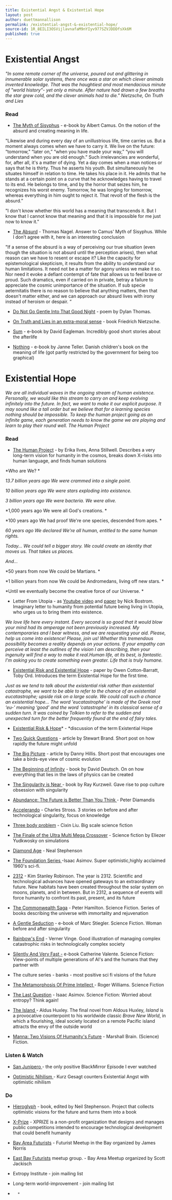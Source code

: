 ```yaml
---
title: Existential Angst & Existential Hope
layout: post
author: duettmannallison
permalink: /existential-angst-&-existential-hope/
source-id: 1R_8EILI3OSVijlavnafaM9nYIyv977SZVJDDDfsXk6M
published: true
---
```

# Existential Angst

*"In some remote corner of the universe, poured out and glittering in innumerable solar systems, there once was a star on which clever animals invented knowledge. That was the haughtiest and most mendacious minute of "world history"- yet only a minute. After nature had drawn a few breaths the star grew cold, and the clever animals had to die." Nietzsche, On Truth and Lies*

### Read

* [The Myth of Sisyphus](https://ia801909.us.archive.org/15/items/AlbertCamusTheMythOfSisyphus/Albert%20Camus%20-%20The%20Myth%20Of%20Sisyphus.pdf) - e-book by Albert Camus. On the notion of the absurd and creating meaning in life. 

"Likewise and during every day of an unillustrious life, time carries us. But a moment always comes when we have to carry it. We live on the future: “tomorrow," “later on,” “when you have made your way,” “you will understand when you are old enough.” Such irrelevancies are wonderful, for, after all, it's a matter of dying. Yet a day comes when a man notices or says that he is thirty. Thus he asserts his youth. But simultaneously he situates himself in relation to time. He takes his place in it. He admits that he stands at a certain point on a curve that he acknowledges having to travel to its end. He belongs to time, and by the horror that seizes him, he recognizes his worst enemy. Tomorrow, he was longing for tomorrow, whereas everything in him ought to reject it. That revolt of the flesh is the absurd.” 

"I don't know whether this world has a meaning that transcends it. But I know that I cannot know that meaning and that it is impossible for me just now to know it."

* [The Absurd](https://philosophy.as.uky.edu/sites/default/files/The%20Absurd%20-%20Thomas%20Nagel.pdf) - Thomas Nagel. Answer to Camus' Myth of Sisyphus. While I don’t agree with it, here is an interesting conclusion

"If a sense of the absurd is a way of perceiving our true situation (even though the situation is not absurd until the perception arises), then what reason can we have to resent or escape it? Like the capacity for epistemological skepticism, it results from the ability to understand our human limitations. It need not be a matter for agony unless we make it so. Nor need it evoke a defiant contempt of fate that allows us to feel brave or proud. Such dramatics, even if carried on in private, betray a failure to appreciate the cosmic unimportance of the situation. If sub specie aeternitatis there is no reason to believe that anything matters, then that doesn't matter either, and we can approach our absurd lives with irony instead of heroism or despair. “

* [Do Not Go Gentle Into That Good Night](https://www.poets.org/poetsorg/poem/do-not-go-gentle-good-night) - poem by Dylan Thomas. 

* [On Truth and Lies in an extra-moral sense](http://ieas.unideb.hu/admin/file_7421.pdf) - book Friedrich Nietzsche. 

* [Sum](http://growingupinthecloud.weebly.com/uploads/1/2/8/8/12888976/eagleman_david_-_sum_selections.pdf) - e-book by David Eagleman. Incredibly good short stories about the afterlife 

* [Nothing](http://m-o-r-g-a-n.com/ezn/wp-content/uploads/2014/11/Teller_Janne-Nothing.pdf) - e-book by Janne Teller. Danish children's book on the meaning of life (got partly restricted by the government for being too graphical) 

# Existential Hope

*We are all individual waves in the ongoing stream of human existence. Personally, we would like this stream to carry on and keep evolving infinitely into the future. In fact, we want to make it our explicit purpose. It may sound like a tall order but we believe that for a learning species nothing should be impossible. To keep the human project going as an infinite game, each generation needs to know the game we are playing and learn to play their round well. The Human Project*

### Read

* [The Human Project](https://www.amazon.com/HUMAN-Project-Erika-Ilves-ebook/dp/B00BPTIXVS) - by Erika Ilves, Anna Stillwell. Describes a very long-term vision for humanity in the cosmos, breaks down X-risks into human language, and finds human solutions

*Who are We? *

*13.7 billion years ago We were crammed into a single point.*

*10 billion years ago We were stars exploding into existence.*

*3 billion years ago We were bacteria. We were alive.*

*1,000 years ago We were all God's creations. *

*100 years ago We had proof We're one species, descended from apes. *

*60 years ago We declared We're all human, entitled to the same human rights.*

*Today... We could tell a bigger story. We could create an identity that moves us. That takes us places.*

*And…*

*50 years from now We could be Martians. *

*1 billion years from now We could be Andromedans, living off new stars. *

*Until we eventually become  the creative force of our Universe. *

* Letter From Utopia - as [Youtube video](https://www.youtube.com/watch?v=qCAWCuHI1YI) and [paper](https://nickbostrom.com/utopia.html) by Nick Bostrom. Imaginary letter to humanity from potential future being living in Utopia, who urges us to bring them into existence. 

*We love life here every instant.  Every second is so good that it would blow your mind had its amperage not been previously increased.  My contemporaries and I bear witness, and we are requesting your aid.  Please, help us come into existence!  Please, join us!  Whether this tremendous possibility becomes a reality depends on your actions.  If your empathy can perceive at least the outlines of the vision I am describing, then your ingenuity will find a way to make it real.Human life, at its best, is fantastic.  I'm asking you to create something even greater.  Life that is truly humane.*

* [Existential Risk and Existential Hope](https://www.fhi.ox.ac.uk/Existential-risk-and-existential-hope.pdf) - paper by Owen Cotton-Barratt, Toby Ord. Introduces the term Existential Hope for the first time. 

*Just as we tend to talk about the existential risk rather than existential catastrophe, we want to be able to refer to the chance of an existential eucatastrophe; upside risk on a large scale. We could call such a chance an existential hope… The word 'eucatastrophe' is made of the Greek root ‘eu-’ meaning ‘good’ and the word ‘catastrophe’ in its classical sense of a sudden turn. It was coined by Tolkien to refer to the sudden and unexpected turn for the better frequently found at the end of fairy tales.*

* [Existential Risk & Hope](http://lesswrong.com/lw/lit/existential_risk_and_existential_hope_definitions/)* - *discussion of the term Existential Hope

* [Two Quick Questions](http://longnow.org/essays/two-questions/) - article by Stewart Brand. Short post on how rapidly the future might unfold

* [The Big Picture](http://longnow.org/essays/big-picture/) - article by Danny Hillis. Short post that encourages one take a birds-eye view of cosmic evolution

* [The Beginning of Infinity](http://beginningofinfinity.com/) - book by David Deutsch. On on how everything that lies in the laws of physics can be created

* [The Singularity is Near ](http://stargate.inf.elte.hu/~seci/fun/Kurzweil,%20Ray%20-%20Singularity%20Is%20Near,%20The%20(hardback%20ed)%20%5Bv1.3%5D.pdf)- book by Ray Kurzweil. Gave rise to pop culture obsession with singularity

* [Abundance: The Future is Better Than You Think ](https://www.amazon.com/Abundance-Future-Better-Than-Think/dp/1451614217)- Peter Diamandis

* [Accelerando](https://www.goodreads.com/ebooks/download/17863.Accelerando) - Charles Stross. 3 stories on before and after technological singularity, focus on knowledge

* [Three body problem](https://www.amazon.com/Three-Body-Problem-Remembrance-Earths-Past-ebook/dp/B00IQO403K) - Cixin Liu. Big scale science fiction

* [The Finale of the Ultra Multi Mega Crossover](https://www.fanfiction.net/s/5389450/1/The-Finale-of-the-Ultimate-Meta-Mega-Crossover) - Science fiction by Eliezer Yudkwosky on simulations

* [Diamond Age](https://www.amazon.de/Diamond-Age-Neal-Stephenson/dp/0241953197) - Neal Stephenson

* [The Foundation Series ](https://www.amazon.com/Complete-Asimovs-Foundation-Foundations-Prelude/dp/B01EFDEMS8)-Isaac Asimov. Super optimistic,highly acclaimed 1960's sci-fi.

* [2312](https://www.amazon.com/2312-Kim-Stanley-Robinson-ebook/dp/B004RD8544) - Kim Stanley Robinson. The year is 2312. Scientific and technological advances have opened gateways to an extraordinary future. New habitats have been created throughout the solar system on moons, planets, and in between. But in 2312, a sequence of events will force humanity to confront its past, present, and its future

* [The Commonwealth Saga](https://www.overdrive.com/series/the-commonwealth-saga) - Peter Hamilton. Science Fiction. Series of books describing the universe with immortality and rejuvenation

* [A Gentle Seduction](http://www.skyhunter.com/marcs/GentleSeduction.html) - e-book of Marc Stiegler. Science Fiction. Woman before and after singularity

* [Rainbow's End](https://www.amazon.com/exec/obidos/ASIN/0812536363/downandoutint-20) - Verner Vinge. Good illustration of managing complex catastrophic risks in technologically complex society

* [Silently And Very Fast -](http://clarkesworldmagazine.com/valente_10_11/) e-book Catherine Valente. Science Fiction: View-points of multiple generations of AI's and the humans that they partner with

* The culture series - banks - most positive sci fi visions of the future

* [The Metamorphosis Of Prime Intellect ](http://localroger.com/prime-intellect/)- Roger Williams. Science Fiction

* [The Last Question](http://multivax.com/last_question.html) - Isaac Asimov. Science Fiction: Worried about entropy? Think again!

* [The Island ](https://www.huxley.net/island/aldoushuxley-island.pdf)- Aldus Huxley. The final novel from Aldous Huxley, *Island* is a provocative counterpoint to his worldwide classic *Brave New World*, in which a flourishing, ideal society located on a remote Pacific island attracts the envy of the outside world

* [Manna: Two Visions Of Humanity's Future](https://www.amazon.com/Manna-Two-Visions-Humanitys-Future-ebook/dp/B007HQH67U) - Marshall Brain. (Science) Fiction.

### Listen & Watch

* [San Junipero ](http://www.imdb.com/title/tt4538072/)- the only positive BlackMirror Episode I ever watched  

* [Optimistic Nihilism ](https://www.youtube.com/watch?v=MBRqu0YOH14)- Kurz Gesagt counters Existential Angst with optimistic nihilism

### Do

* [Hieroglyph](http://hieroglyph.asu.edu/book/hieroglyph/) - book, edited by Neil Stephenson. Project that collects optimistic visions for the future and turns them into a book 

* [X-Prize](https://www.xprize.org/) - XPRIZE is a non-profit organization that designs and manages public competitions intended to encourage technological development that could benefit humanity

* [Bay Area Futurists](https://www.meetup.com/de-DE/Futurist/events/231038672/?eventId=231038672&chapter_analytics_code=UA-74728731-1) - Futurist Meetup in the Bay organized by James Norris

* [East Bay Futurists](https://www.meetup.com/preview/East-Bay-Futurists) meetup group. - Bay Area Meetup organized by Scott Jackisch

* Extropy Institute - join mailing list

* Long-term world-improvement - join mailing list

*		*

				

			

		

